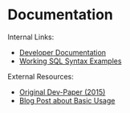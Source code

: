 Documentation
=============

Internal Links:

 * [Developer Documentation](dev-docs.md)
 * [Working SQL Syntax Examples](syntax-examples.md)


External Resources:

 * [Original Dev-Paper (2015)](http://torpedro.com/paper/HyriseSQL-03-2015.pdf)
 * [Blog Post about Basic Usage](http://torpedro.github.io/tech/c++/sql/parser/2016/02/27/c++-sql-parser.html)


